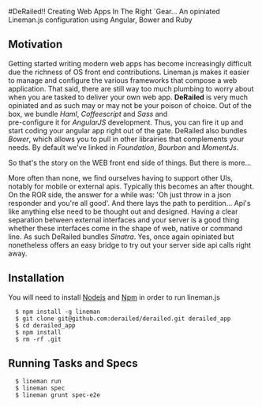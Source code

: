 #DeRailed!!
  Creating Web Apps In The Right `Gear...
  An opiniated Lineman.js configuration using Angular, Bower and Ruby

## Motivation
  Getting started writing modern web apps has become increasingly 
  difficult due the richness of OS front end contributions. Lineman.js 
  makes it easier to manage and configure the various frameworks that 
  compose a web application. That said, there are still way too much 
  plumbing to worry about when you are tasked to deliver your own web app. 
  <strong>DeRailed</strong> is very much opiniated and as such may or may not be your poison 
  of choice. Out of the box, we bundle _Haml_, _Coffeescript_ and _Sass_ and  
  pre-configure it for _AngularJS_ development. 
  Thus, you can fire it up and start coding your angular app right out of the 
  gate. DeRailed also bundles _Bower_, which allows you to pull in 
  other librairies that complements your needs. By default we've linked in 
  _Foundation_, _Bourbon_ and _MomentJs_.
  
  So that's the story on the WEB front end side of things. But there is more...

  More often than none, we find ourselves having to support other UIs, 
  notably for mobile or external apis. Typically this becomes an after 
  thought. On the ROR side, the answer for a while was: 'Oh just throw in 
  a json responder and you're all good'. And there lays the path to perdition... 
  Api's like anything else need to be thought out and designed. Having a 
  clear separation between external interfaces and your server is a good 
  thing whether these interfaces come in the shape of web, native or command line. 
  As such DeRailed bundles _Sinatra_. Yes, once again opiniated but nonetheless 
  offers an easy bridge to try out your server side api calls right away. 

## Installation
      
  You will need to install [Nodejs](http://nodejs.org) and [Npm](http://npmjs.org)
  in order to run lineman.js

  ```
    $ npm install -g lineman
    $ git clone git@github.com:derailed/derailed.git derailed_app
    $ cd derailed_app
    $ npm install
    $ rm -rf .git
  ```

## Running Tasks and Specs
  ```
    $ lineman run
    $ lineman spec
    $ lineman grunt spec-e2e
  ```